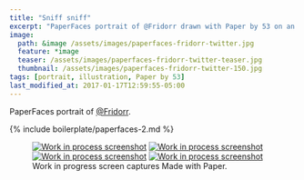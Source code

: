 ```yaml
---
title: "Sniff sniff"
excerpt: "PaperFaces portrait of @Fridorr drawn with Paper by 53 on an iPad."
image: 
  path: &image /assets/images/paperfaces-fridorr-twitter.jpg 
  feature: *image
  teaser: /assets/images/paperfaces-fridorr-twitter-teaser.jpg
  thumbnail: /assets/images/paperfaces-fridorr-twitter-150.jpg
tags: [portrait, illustration, Paper by 53]
last_modified_at: 2017-01-17T12:59:55-05:00
---
```


PaperFaces portrait of [@Fridorr](http://twitter.com/Fridorr).

{% include boilerplate/paperfaces-2.md %}

<figure class="third">
	<a href="{{ site.url }}/assets/images/paperfaces-fridorr-process-1-lg.jpg"><img src="{{ site.url }}/assets/images/paperfaces-fridorr-process-1-600.jpg" alt="Work in process screenshot"></a>
	<a href="{{ site.url }}/assets/images/paperfaces-fridorr-process-2-lg.jpg"><img src="{{ site.url }}/assets/images/paperfaces-fridorr-process-2-600.jpg" alt="Work in process screenshot"></a>
	<a href="{{ site.url }}/assets/images/paperfaces-fridorr-process-3-lg.jpg"><img src="{{ site.url }}/assets/images/paperfaces-fridorr-process-3-600.jpg" alt="Work in process screenshot"></a>
	<a href="{{ site.url }}/assets/images/paperfaces-fridorr-process-4-lg.jpg"><img src="{{ site.url }}/assets/images/paperfaces-fridorr-process-4-600.jpg" alt="Work in process screenshot"></a>
	<figcaption>Work in progress screen captures Made with Paper.</figcaption>
</figure>

